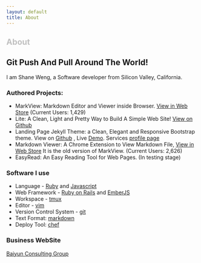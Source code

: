 ```yaml
---
layout: default
title: About
---
```


<div id="home">
  <h2 style="color: silver">About</h2>
</div>

## Git Push And Pull Around The World!

I am Shane Weng, a Software developer from Silicon Valley, California.

### Authored Projects:

- MarkView: Markdown Editor and Viewer inside Browser. [View in Web
  Store](https://chrome.google.com/webstore/detail/markview/iaddkimmopgchbbnmfmdcophmlnghkim) (Current Users: 1,429)
- Lite: A Clean, Light and Pretty Way to Build A Simple Web Site! [View on Github](https://github.com/swcool/lite)
- Landing Page Jekyll Theme: a Clean, Elegant and Responsive Bootstrap theme. View on [Github](https://github.com/swcool/landing-page-theme) , Live [Demo](http://baiyungroup.github.io/landing-page-theme/). Services [profile page](http://www.baiyunconsulting.com/portfolio-landpage.html)
- Markdown Viewer: A Chrome Extension to View Markdown File, [View in Web Store](https://chrome.google.com/webstore/detail/markdown-viewer/ehnambpmkdhopilaccgfmojilolcglhn) It is the old version of MarkView. (Current Users: 2,626)
- EasyRead: An Easy Reading Tool for Web Pages. (In testing stage)

### Software I use

- Language - [Ruby](https://www.ruby-lang.org/en/) and 
  [Javascript](https://developer.mozilla.org/en-US/docs/Web/JavaScript)
- Web Framework - [Ruby on Rails](http://rubyonrails.org/) and [EmberJS](http://emberjs.com/)
- Workspace - [tmux](http://tmux.sourceforge.net/)  
- Editor - [vim](http://www.vim.org/)
- Version Control System - [git](http://git-scm.com/)
- Text Format: [markdown](http://daringfireball.net/projects/markdown/)
- Deploy Tool: [chef](http://www.opscode.com/chef/)

### Business WebSite

[Baiyun Consulting Group](http://www.baiyunconsulting.com/)
